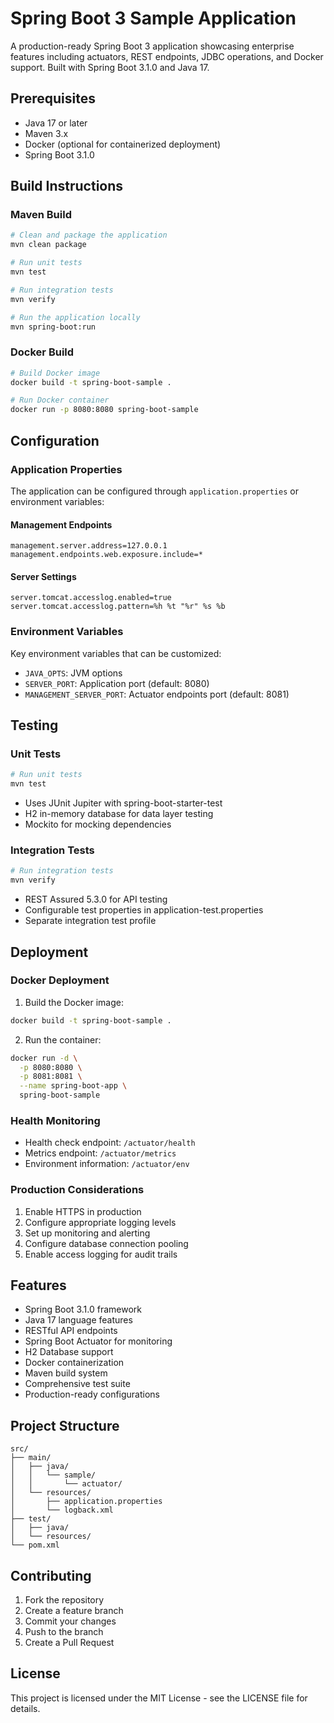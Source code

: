 # Spring Boot 3 Sample Application

A production-ready Spring Boot 3 application showcasing enterprise features including actuators, REST endpoints, JDBC operations, and Docker support. Built with Spring Boot 3.1.0 and Java 17.

## Prerequisites

- Java 17 or later
- Maven 3.x
- Docker (optional for containerized deployment)
- Spring Boot 3.1.0

## Build Instructions

### Maven Build
```bash
# Clean and package the application
mvn clean package

# Run unit tests
mvn test

# Run integration tests
mvn verify

# Run the application locally
mvn spring-boot:run
```

### Docker Build
```bash
# Build Docker image
docker build -t spring-boot-sample .

# Run Docker container
docker run -p 8080:8080 spring-boot-sample
```

## Configuration

### Application Properties
The application can be configured through `application.properties` or environment variables:

#### Management Endpoints
```properties
management.server.address=127.0.0.1
management.endpoints.web.exposure.include=*
```

#### Server Settings
```properties
server.tomcat.accesslog.enabled=true
server.tomcat.accesslog.pattern=%h %t "%r" %s %b
```

### Environment Variables
Key environment variables that can be customized:
- `JAVA_OPTS`: JVM options
- `SERVER_PORT`: Application port (default: 8080)
- `MANAGEMENT_SERVER_PORT`: Actuator endpoints port (default: 8081)

## Testing

### Unit Tests
```bash
# Run unit tests
mvn test
```
- Uses JUnit Jupiter with spring-boot-starter-test
- H2 in-memory database for data layer testing
- Mockito for mocking dependencies

### Integration Tests
```bash
# Run integration tests
mvn verify
```
- REST Assured 5.3.0 for API testing
- Configurable test properties in application-test.properties
- Separate integration test profile

## Deployment

### Docker Deployment
1. Build the Docker image:
```bash
docker build -t spring-boot-sample .
```

2. Run the container:
```bash
docker run -d \
  -p 8080:8080 \
  -p 8081:8081 \
  --name spring-boot-app \
  spring-boot-sample
```

### Health Monitoring
- Health check endpoint: `/actuator/health`
- Metrics endpoint: `/actuator/metrics`
- Environment information: `/actuator/env`

### Production Considerations
1. Enable HTTPS in production
2. Configure appropriate logging levels
3. Set up monitoring and alerting
4. Configure database connection pooling
5. Enable access logging for audit trails

## Features

- Spring Boot 3.1.0 framework
- Java 17 language features
- RESTful API endpoints
- Spring Boot Actuator for monitoring
- H2 Database support
- Docker containerization
- Maven build system
- Comprehensive test suite
- Production-ready configurations

## Project Structure

```
src/
├── main/
│   ├── java/
│   │   └── sample/
│   │       └── actuator/
│   └── resources/
│       ├── application.properties
│       └── logback.xml
├── test/
│   ├── java/
│   └── resources/
└── pom.xml
```

## Contributing

1. Fork the repository
2. Create a feature branch
3. Commit your changes
4. Push to the branch
5. Create a Pull Request

## License

This project is licensed under the MIT License - see the LICENSE file for details.